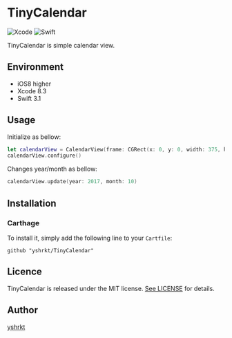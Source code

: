 # TinyCalendar
![Xcode](https://img.shields.io/badge/Xcode-8.3-brightgreen.svg)
![Swift](https://img.shields.io/badge/Swift-3.1-brightgreen.svg)

TinyCalendar is simple calendar view.

## Environment

* iOS8 higher
* Xcode 8.3
* Swift 3.1

## Usage

Initialize as bellow:
```swift
let calendarView = CalendarView(frame: CGRect(x: 0, y: 0, width: 375, height: 375))
calendarView.configure()
```

Changes year/month as bellow:
```swift
calendarView.update(year: 2017, month: 10)
```

## Installation

### Carthage

To install it, simply add the following line to your `Cartfile`:

```
github "yshrkt/TinyCalendar"
```

## Licence

TinyCalendar is released under the MIT license. [See LICENSE](https://github.com/yshrkt/TinyCalendar/blob/master/LICENSE) for details.

## Author

[yshrkt](https://github.com/yshrkt)
